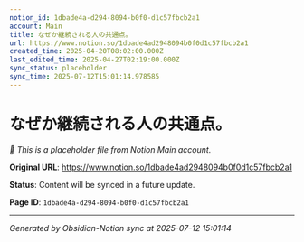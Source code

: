 ```yaml
---
notion_id: 1dbade4a-d294-8094-b0f0-d1c57fbcb2a1
account: Main
title: なぜか継続される人の共通点。
url: https://www.notion.so/1dbade4ad2948094b0f0d1c57fbcb2a1
created_time: 2025-04-20T08:02:00.000Z
last_edited_time: 2025-04-27T02:19:00.000Z
sync_status: placeholder
sync_time: 2025-07-12T15:01:14.978585
---
```


# なぜか継続される人の共通点。

*🔄 This is a placeholder file from Notion Main account.*

**Original URL**: https://www.notion.so/1dbade4ad2948094b0f0d1c57fbcb2a1

**Status**: Content will be synced in a future update.

**Page ID**: `1dbade4a-d294-8094-b0f0-d1c57fbcb2a1`

---

*Generated by Obsidian-Notion sync at 2025-07-12 15:01:14*
